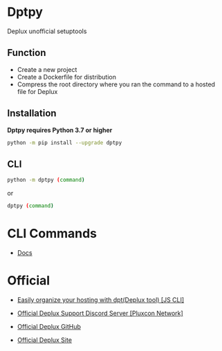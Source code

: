 # Dptpy
Deplux unofficial setuptools


## Function

* Create a new project
* Create a Dockerfile for distribution
* Compress the root directory where you ran the command to a hosted file for Deplux


## Installation

**Dptpy requires Python 3.7 or higher**

```sh
python -m pip install --upgrade dptpy
```

## CLI

```sh
python -m dptpy (command)
```
or
```sh
dptpy (command)
```
# CLI Commands
+ [Docs]()

# Official 
+ [Easily organize your hosting with dpt(Deplux tool) [JS CLI]](https://github.com/Deplux/dpt)

+ [Official Deplux Support Discord Server [Pluxcon Network]](https://discord.com/invite/U9tWY8T5Y3)

+ [Official Deplux GitHub](https://github.com/Deplux)

+ [Official Deplux Site](https://deplux.io/)




